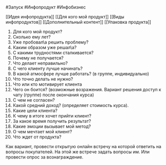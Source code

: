 #Запуск #Инфопродукт #Инфобизнес 

[[Идея инфопродукта]] 
[[Для кого мой продукт]] 
[[Виды инфопродуктов]]
[[Дополнительный контент]]
[[Упаковка продукта]]

1. Для кого мой продукт?
2. Сколько ему лет?
3. Уже пробовал\а решить проблему?
4. Каким образом уже решал\а?
5. С какими трудностями сталкивается?
6. Почему не получается?
7. Что делает неправильно?
8. С чего клиенту лучше начинать?
9. В какой атмосфере лучше работать? (в группе, индивидуально)
10. Что точно делать не нужно?
11. Что или кто мотивирует клиента
12. Чего он боится? (возможные возражения. Вариант решения доступ к чату (группе) после окончания курса)
13. С чем не согласен?
14. Какой средний доход? (определяет стоимость курса).
15. Какие цели клиента?
16. К чему в итоге хочет прийти клиент?
17. За какое время получить результат?
18. Какие эмоции вызывает мой метод?
19. О чем мечтает мой клиент?
20. Что ждет от продукта?

Как вариант, провести открытую онлайн встречу на которой ответить на вопросы покупателей. На этой же встрече задать вопросы им. Или провести опрос за вознаграждение.
